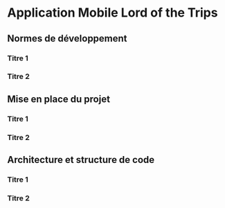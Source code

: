 # Application Mobile Lord of the Trips

## Normes de développement

### Titre 1


### Titre 2



## Mise en place du projet

### Titre 1


### Titre 2


## Architecture et structure de code

### Titre 1

### Titre 2

